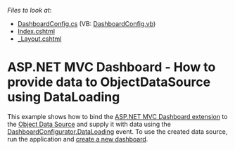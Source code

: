 <!-- default file list -->
*Files to look at*:

* [DashboardConfig.cs](./CS/MVCxDashboard_DataLoading/App_Start/DashboardConfig.cs) (VB: [DashboardConfig.vb](./VB/MVCxDashboard_DataLoading/App_Start/DashboardConfig.vb))
* [Index.cshtml](./CS/MVCxDashboard_DataLoading/Views/Home/Index.cshtml)
* [_Layout.cshtml](./CS/MVCxDashboard_DataLoading/Views/Shared/_Layout.cshtml)
<!-- default file list end -->
# ASP.NET MVC Dashboard - How to provide data to ObjectDataSource using DataLoading


This example shows how to bind the <a href="https://documentation.devexpress.com/#Dashboard/CustomDocument16977">ASP.NET MVC Dashboard extension</a> to the <a href="https://documentation.devexpress.com/#Dashboard/clsDevExpressDashboardCommonDashboardObjectDataSourcetopic">Object Data Source</a> and supply it with data using the <a href="https://documentation.devexpress.com/#Dashboard/DevExpressDashboardWebDashboardConfigurator_DataLoadingtopic">DashboardConfigurator.DataLoading</a> event. To use the created data source, run the application and <a href="https://documentation.devexpress.com/#Dashboard/CustomDocument116979">create a new dashboard</a>.

<br/>


